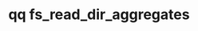 ---
category: fs
command: fs_read_dir_aggregates
optional_options:
- alternate: []
  help: Directory path
  name: --path
  required: true
- alternate: []
  help: Fetch recursive aggregates
  name: --recursive
  required: false
- alternate: []
  help: Maximum number of entries to return
  name: --max-entries
  required: false
- alternate: []
  help: Maximum depth to recurse when --recursive is set
  name: --max-depth
  required: false
- alternate: []
  help: Specify field used for top N selection and sorting
  name: --order-by
  required: false
- alternate: []
  help: Snapshot ID to read from
  name: --snapshot
  required: false
permalink: /qq-cli-command-guide/fs/fs_read_dir_aggregates.html
positional_options: []
sidebar: qq_cli_command_reference_sidebar
summary: This section explains how to use the <code>qq fs_read_dir_aggregates</code>
  command.
synopsis: Read directory aggregation entries
title: qq fs_read_dir_aggregates
usage: "qq fs_read_dir_aggregates [-h] --path PATH [--recursive] [--max-entries MAX_ENTRIES]\
  \ [--max-depth MAX_DEPTH]\n    [--order-by {total_blocks,total_datablocks,total_named_stream_datablocks,total_metablocks,total_files,total_directories,total_symlinks,total_other,total_named_streams}]\
  \ [--snapshot SNAPSHOT]"
zendesk_source: qq CLI Command Guide

---